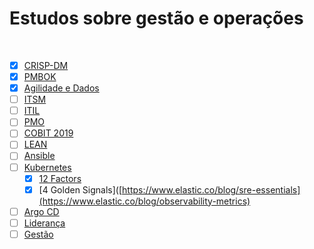 # Estudos sobre gestão e operações

<br>

- [x] [CRISP-DM](./notas/01_crispdm.md)
- [x] [PMBOK](./notas/02_pmbok.md)
- [x] [Agilidade e Dados](./notas/03_agilidade-e-dados.md)
- [ ] [ITSM](./notas/)
- [ ] [ITIL](./notas/)
- [ ] [PMO](./notas/)
- [ ] [COBIT 2019](./notas/)
- [ ] [LEAN](./notas/)
- [ ] [Ansible](./notas/)
- [ ] [Kubernetes](./notas/)
  - [x] [12 Factors](https://12factor.net/)
  - [x] [4 Golden Signals]([https://www.elastic.co/blog/sre-essentials](https://www.elastic.co/blog/observability-metrics) 
- [ ] [Argo CD](./notas/)
- [ ] [Liderança](./notas/)
- [ ] [Gestão](./notas)
